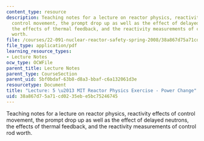 ```yaml
---
content_type: resource
description: Teaching notes for a lecture on reactor physics, reactivity effects of
  control movement, the prompt drop up as well as the effect of delayed neutrons,
  the effects of thermal feedback, and the reactivity measurements of control rod
  worth.
file: /courses/22-091-nuclear-reactor-safety-spring-2008/38a867d75a71cd0235ebe5bc75246745_MIT22_091S08_lec05note.pdf
file_type: application/pdf
learning_resource_types:
- Lecture Notes
ocw_type: OCWFile
parent_title: Lecture Notes
parent_type: CourseSection
parent_uid: 5bf0bdaf-63b8-d8a3-bbaf-c6a132061d3e
resourcetype: Document
title: "Lecture: 5 \u2013 MIT Reactor Physics Exercise - Power Change"
uid: 38a867d7-5a71-cd02-35eb-e5bc75246745
---
```

Teaching notes for a lecture on reactor physics, reactivity effects of control movement, the prompt drop up as well as the effect of delayed neutrons, the effects of thermal feedback, and the reactivity measurements of control rod worth.
